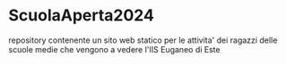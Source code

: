 # ScuolaAperta2024
repository contenente un sito web statico per le attivita' dei ragazzi delle scuole medie che vengono a vedere l'IIS Euganeo di Este
